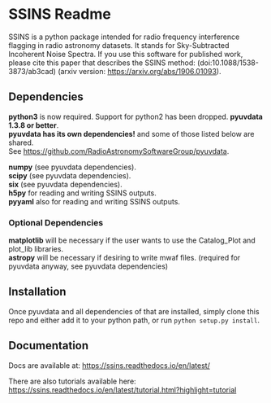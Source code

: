 # SSINS Readme

SSINS is a python package intended for radio frequency interference flagging in radio astronomy datasets. It stands for Sky-Subtracted Incoherent Noise Spectra. If you use this software for published work, please cite this paper that describes the SSINS method: (doi:10.1088/1538-3873/ab3cad) (arxiv version: https://arxiv.org/abs/1906.01093).

## Dependencies

**python3** is now required. Support for python2 has been dropped.
**pyuvdata 1.3.8 or better**.  
**pyuvdata has its own dependencies!** and some of those listed below are shared.  
See https://github.com/RadioAstronomySoftwareGroup/pyuvdata.  

**numpy** (see pyuvdata dependencies).  
**scipy** (see pyuvdata dependencies).  
**six** (see pyuvdata dependencies).  
**h5py** for reading and writing SSINS outputs.  
**pyyaml** also for reading and writing SSINS outputs.  

### Optional Dependencies

**matplotlib** will be necessary if the user wants to use the Catalog_Plot and plot_lib libraries.  
**astropy** will be necessary if desiring to write mwaf files. (required for pyuvdata anyway, see pyuvdata dependencies)


## Installation

Once pyuvdata and all dependencies of that are installed, simply clone this repo and either add it to your python path, or run `python setup.py install`.

## Documentation

Docs are available at: https://ssins.readthedocs.io/en/latest/  

There are also tutorials available here: https://ssins.readthedocs.io/en/latest/tutorial.html?highlight=tutorial  
